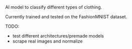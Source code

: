 AI model to classify different types of clothing. 

Currently trained and tested on the FashionMNIST dataset.

TODO:
 - test different architectures/premade models 
 - scrape real images and normalize
